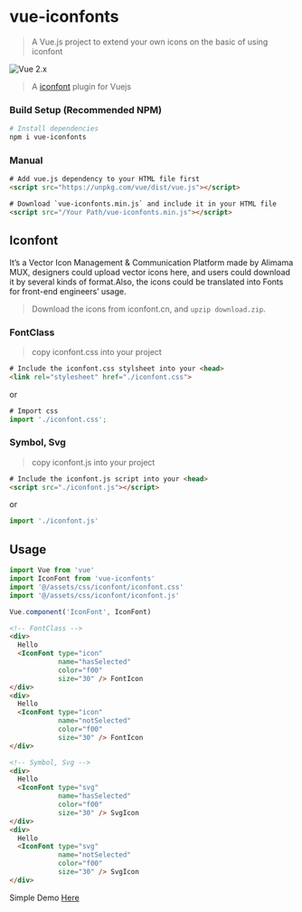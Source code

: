 # vue-iconfonts

> A Vue.js project to extend your own icons on the basic of using iconfont

![Vue 2.x](https://img.shields.io/badge/vue-2.x-green.svg 'Vue 2 Compatible')

> A [iconfont](http://iconfont.cn/) plugin for Vuejs

### Build Setup (Recommended NPM)

```bash
# Install dependencies
npm i vue-iconfonts
```

### Manual

```html
# Add vue.js dependency to your HTML file first
<script src="https://unpkg.com/vue/dist/vue.js"></script>

# Download `vue-iconfonts.min.js` and include it in your HTML file
<script src="/Your Path/vue-iconfonts.min.js"></script>
```

## Iconfont

It’s a Vector Icon Management & Communication Platform made by Alimama MUX, designers could upload vector icons here, and users could download it by several kinds of format.Also, the icons could be translated into Fonts for front-end engineers’ usage.

> Download the icons from iconfont.cn, and `upzip download.zip`.

### FontClass

> copy iconfont.css into your project

```html
# Include the iconfont.css stylsheet into your <head>
<link rel="stylesheet" href="./iconfont.css">
```

or

```js
# Import css
import './iconfont.css';
```

### Symbol, Svg

> copy iconfont.js into your project

```html
# Include the iconfont.js script into your <head>
<script src="./iconfont.js"></script>
```

or

```js
import './iconfont.js'
```

## Usage

```js
import Vue from 'vue'
import IconFont from 'vue-iconfonts'
import '@/assets/css/iconfont/iconfont.css'
import '@/assets/css/iconfont/iconfont.js'

Vue.component('IconFont', IconFont)
```

```html
<!-- FontClass -->
<div>
  Hello
  <IconFont type="icon"
            name="hasSelected"
            color="f00"
            size="30" /> FontIcon
</div>
<div>
  Hello
  <IconFont type="icon"
            name="notSelected"
            color="f00"
            size="30" /> FontIcon
</div>

<!-- Symbol, Svg -->
<div>
  Hello
  <IconFont type="svg"
            name="hasSelected"
            color="f00"
            size="30" /> SvgIcon
</div>
<div>
  Hello
  <IconFont type="svg"
            name="notSelected"
            color="f00"
            size="30" /> SvgIcon
</div>
```
Simple Demo [Here](https://github.com/jayson991/vue-iconfonts/tree/master/demo)
